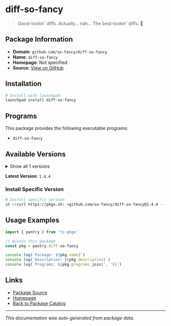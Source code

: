 # diff-so-fancy

> Good-lookin' diffs. Actually… nah… The best-lookin' diffs. :tada:

## Package Information

- **Domain**: `github.com/so-fancy/diff-so-fancy`
- **Name**: `diff-so-fancy`
- **Homepage**: Not specified
- **Source**: [View on GitHub](https://github.com/pkgxdev/pantry/tree/main/projects/github.com/so-fancy/diff-so-fancy/package.yml)

## Installation

```bash
# Install with launchpad
launchpad install diff-so-fancy
```

## Programs

This package provides the following executable programs:

- `diff-so-fancy`

## Available Versions

<details>
<summary>Show all 1 versions</summary>

- `1.4.4`

</details>

**Latest Version**: `1.4.4`

### Install Specific Version

```bash
# Install specific version
sh <(curl https://pkgx.sh) +github.com/so-fancy/diff-so-fancy@1.4.4 -- $SHELL -i
```

## Usage Examples

```typescript
import { pantry } from 'ts-pkgx'

// Access this package
const pkg = pantry.diff-so-fancy

console.log(`Package: ${pkg.name}`)
console.log(`Description: ${pkg.description}`)
console.log(`Programs: ${pkg.programs.join(', ')}`)
```

## Links

- [Package Source](https://github.com/pkgxdev/pantry/tree/main/projects/github.com/so-fancy/diff-so-fancy/package.yml)
- [Homepage](#)
- [Back to Package Catalog](../package-catalog.md)

---

*This documentation was auto-generated from package data.*
